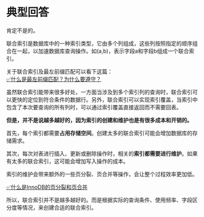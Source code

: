 # 典型回答

肯定不是的。

联合索引是数据库中的一种索引类型，它由多个列组成，这些列按照指定的顺序组合在一起，以加速数据库查询操作。如(a,b)，表示字段a和字段b组成一个联合索引。

关于联合索引及最左前缀匹配可以看下这篇：<br />[✅什么是最左前缀匹配？为什么要遵守？](https://www.yuque.com/hollis666/fo22bm/cc9mglopp4nigg59?view=doc_embed)

虽然联合索引能带来很多好处，一方面当涉及到多个索引列的查询时，联合索引可以更快的定位到符合条件的数据行。另外，联合索引可以实现索引覆盖，当索引中包含了本次要查询的所有列时，可以通过索引覆盖直接返回而不需要回表。

**但是，并不是说越多越好的，因为索引的创建和维护也是有很多成本和开销的。**

首先，每个索引都需要**占用存储空间**。创建太多的联合索引可能会增加数据库的存储需求。

其次，每次对表进行插入、更新或删除操作时，相关的**索引都需要进行维护**。如果有太多的联合索引，这可能会增加写入操作的成本。

索引的维护会带来额外的一些页分裂、页合并等操作，会让整个过程效率更加低。

[✅什么是InnoDB的页分裂和页合并](https://www.yuque.com/hollis666/fo22bm/lq17kh7gaf8ayipw?view=doc_embed)

所以，联合索引并不是越多越好的。而是根据实际的查询条件、使用频率、字段区分度等情况，来创建合适的联合索引。
